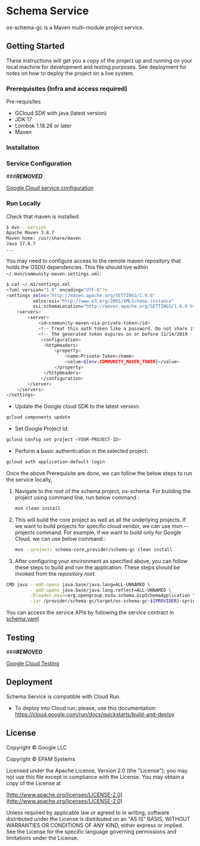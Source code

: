 # Schema Service

os-schema-gc is a Maven multi-module project service.

## Getting Started

These instructions will get you a copy of the project up and running on your local machine for development and testing purposes. See deployment for notes on how to deploy the project on a live system.

### Prerequisites (Infra and access required)

Pre-requisites

* GCloud SDK with java (latest version)
* JDK 17
* Lombok 1.18.26 or later
* Maven

### Installation

### Service Configuration

###***REMOVED***

[Google Cloud service configuration](docs/gc/README.md)

### Run Locally

Check that maven is installed:

```bash
$ mvn --version
Apache Maven 3.8.7
Maven home: /usr/share/maven
Java 17.0.7
...
```

You may need to configure access to the remote maven repository that holds the OSDU dependencies. This file should live within `~/.mvn/community-maven.settings.xml`:

```bash
$ cat ~/.m2/settings.xml
<?xml version="1.0" encoding="UTF-8"?>
<settings xmlns="http://maven.apache.org/SETTINGS/1.0.0"
          xmlns:xsi="http://www.w3.org/2001/XMLSchema-instance"
          xsi:schemaLocation="http://maven.apache.org/SETTINGS/1.0.0 http://maven.apache.org/xsd/settings-1.0.0.xsd">
    <servers>
        <server>
            <id>community-maven-via-private-token</id>
            <!-- Treat this auth token like a password. Do not share it with anyone, including Microsoft support. -->
            <!-- The generated token expires on or before 11/14/2019 -->
             <configuration>
              <httpHeaders>
                  <property>
                      <name>Private-Token</name>
                      <value>${env.COMMUNITY_MAVEN_TOKEN}</value>
                  </property>
              </httpHeaders>
             </configuration>
        </server>
    </servers>
</settings>
```

* Update the Google cloud SDK to the latest version:

```bash
gcloud components update
```

* Set Google Project Id:

```bash
gcloud config set project <YOUR-PROJECT-ID>
```

* Perform a basic authentication in the selected project:

```bash
gcloud auth application-default login
```

Once the above Prerequisite are done, we can follow the below steps to run the service locally,

1. Navigate to the root of the schema project, os-schema. For building the project using command line, run below command :

    ```bash
    mvn clean install
    ```

2. This will build the core project as well as all the underlying projects. If we want  to build projects for specific cloud vendor, we can use mvn --projects command. For example, if we want to build only for Google Cloud, we can use below command :

    ```bash
    mvn --projects schema-core,provider/schema-gc clean install
    ```

3. After configuring your environment as specified above, you can follow these steps to build and run the application. These steps should be invoked from the *repository root.*


```bash
CMD java --add-opens java.base/java.lang=ALL-UNNAMED \
         --add-opens java.base/java.lang.reflect=ALL-UNNAMED \
         -Dloader.main=org.opengroup.osdu.schema.GcpSchemaApplication \
         -jar /provider/schema-gc/target/os-schema-gc-${PROVIDER}-spring-boot.jar
```

You can access the service APIs by following the service contract in [schema.yaml](docs/api/schema.yaml)

## Testing

###***REMOVED***

[Google Cloud Testing](docs/gc/README.md)

## Deployment

Schema Service is compatible with Cloud Run.

* To deploy into Cloud run, please, use this documentation:
<https://cloud.google.com/run/docs/quickstarts/build-and-deploy>

## License

Copyright © Google LLC

Copyright © EPAM Systems

Licensed under the Apache License, Version 2.0 (the "License");
you may not use this file except in compliance with the License.
You may obtain a copy of the License at

[http://www.apache.org/licenses/LICENSE-2.0](http://www.apache.org/licenses/LICENSE-2.0)

Unless required by applicable law or agreed to in writing, software
distributed under the License is distributed on an "AS IS" BASIS,
WITHOUT WARRANTIES OR CONDITIONS OF ANY KIND, either express or implied.
See the License for the specific language governing permissions and
limitations under the License.

